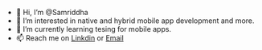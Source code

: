 - 👋 Hi, I’m @Samriddha
- 👀 I’m interested in native and hybrid mobile app development and more.
- 🌱 I’m currently learning tesing for mobile apps.
- 📫 Reach me on [Linkdin](http://www.linkedin.com/in/samriddha-samanta) or [Email](samriddha97@gmail.com)

<!---
SamriddhaS/SamriddhaS is a ✨ special ✨ repository because its `README.md` (this file) appears on your GitHub profile.
You can click the Preview link to take a look at your changes.
--->
